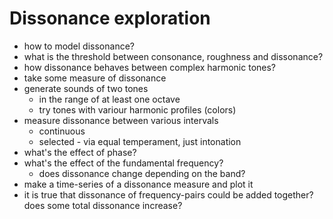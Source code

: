 # Dissonance exploration

- how to model dissonance?
- what is the threshold between consonance, roughness and dissonance?
- how dissonance behaves between complex harmonic tones?
- take some measure of dissonance
- generate sounds of two tones
    - in the range of at least one octave
    - try tones with variour harmonic profiles (colors)
- measure dissonance between various intervals
    - continuous
    - selected - via equal temperament, just intonation
- what's the effect of phase?
- what's the effect of the fundamental frequency?
    - does dissonance change depending on the band?
- make a time-series of a dissonance measure and plot it
- it is true that dissonance of frequency-pairs could be added together? does some total dissonance increase?
